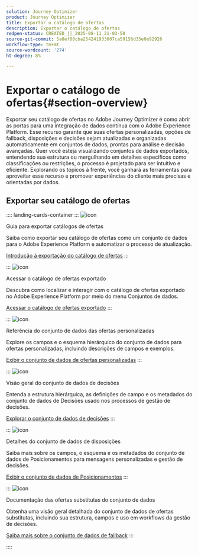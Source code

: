 ```yaml
---
solution: Journey Optimizer
product: Journey Optimizer
title: Exportar o catálogo de ofertas
description: Exportar o catálogo de ofertas
redpen-status: CREATED_||_2025-08-11_21-03-50
source-git-commit: 5a8ef88cba254241933607ca59156d35e0e92926
workflow-type: tm+mt
source-wordcount: '274'
ht-degree: 8%

---
```



# Exportar o catálogo de ofertas{#section-overview}

Exportar seu catálogo de ofertas no Adobe Journey Optimizer é como abrir as portas para uma integração de dados contínua com o Adobe Experience Platform. Esse recurso garante que suas ofertas personalizadas, opções de fallback, disposições e decisões sejam atualizadas e organizadas automaticamente em conjuntos de dados, prontas para análise e decisão avançadas. Quer você esteja visualizando conjuntos de dados exportados, entendendo sua estrutura ou mergulhando em detalhes específicos como classificações ou restrições, o processo é projetado para ser intuitivo e eficiente. Explorando os tópicos à frente, você ganhará as ferramentas para aproveitar esse recurso e promover experiências do cliente mais precisas e orientadas por dados.

## Exportar seu catálogo de ofertas

:::: landing-cards-container
:::
![icon](https://cdn.experienceleague.adobe.com/icons/circle-play.svg)

Guia para exportar catálogos de ofertas

Saiba como exportar seu catálogo de ofertas como um conjunto de dados para o Adobe Experience Platform e automatizar o processo de atualização.

[Introdução à exportação do catálogo de ofertas](../using/offers/export-catalog/get-started-export.md)
:::

:::
![icon](https://cdn.experienceleague.adobe.com/icons/list-check.svg)

Acessar o catálogo de ofertas exportado

Descubra como localizar e interagir com o catálogo de ofertas exportado no Adobe Experience Platform por meio do menu Conjuntos de dados.

[Acessar o catálogo de ofertas exportado](../using/offers/export-catalog/access-dataset.md)
:::

:::
![icon](https://cdn.experienceleague.adobe.com/icons/code-branch.svg)

Referência do conjunto de dados das ofertas personalizadas

Explore os campos e o esquema hierárquico do conjunto de dados para ofertas personalizadas, incluindo descrições de campos e exemplos.

[Exibir o conjunto de dados de ofertas personalizadas](../using/offers/export-catalog/export-offers.md)
:::

:::
![icon](https://cdn.experienceleague.adobe.com/icons/code-branch.svg)

Visão geral do conjunto de dados de decisões

Entenda a estrutura hierárquica, as definições de campo e os metadados do conjunto de dados de Decisões usado nos processos de gestão de decisões.

[Explorar o conjunto de dados de decisões](../using/offers/export-catalog/export-decisions.md)
:::

:::
![icon](https://cdn.experienceleague.adobe.com/icons/puzzle-piece.svg)

Detalhes do conjunto de dados de disposições

Saiba mais sobre os campos, o esquema e os metadados do conjunto de dados de Posicionamentos para mensagens personalizadas e gestão de decisões.

[Exibir o conjunto de dados de Posicionamentos](../using/offers/export-catalog/export-placements.md)
:::

:::
![icon](https://cdn.experienceleague.adobe.com/icons/puzzle-piece.svg)

Documentação das ofertas substitutas do conjunto de dados

Obtenha uma visão geral detalhada do conjunto de dados de ofertas substitutas, incluindo sua estrutura, campos e uso em workflows da gestão de decisões.

[Saiba mais sobre o conjunto de dados de fallback](../using/offers/export-catalog/export-fallback.md)
:::

::::
